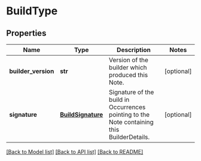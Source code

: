 # BuildType

## Properties
Name | Type | Description | Notes
------------ | ------------- | ------------- | -------------
**builder_version** | **str** | Version of the builder which produced this Note. | [optional] 
**signature** | [**BuildSignature**](BuildSignature.md) | Signature of the build in Occurrences pointing to the Note containing this BuilderDetails. | [optional] 

[[Back to Model list]](../README.md#documentation-for-models) [[Back to API list]](../README.md#documentation-for-api-endpoints) [[Back to README]](../README.md)


